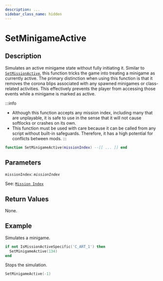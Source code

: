 ```yaml
---
description: ...
sidebar_class_name: hidden
---
```


# SetMinigameActive

## Description

Simulates an active minigame state without fully initiating it. Similar to [`SetMissionActive`](/docs/02-dsl-reference/global-functions/SetMinigameActive), this function tricks the game into treating a minigame as currently active. The primary distinction when using this function is that it removes the corona blips associated with any spawned minigames or class-related activities. This effectively prevents the player from accessing those events while a minigame is marked as active.

:::info
- Although this function accepts any mission index, including many that are unplayable, it is safe to use in the sense that it will not cause softlocks or crashes on its own.
- This function must be used with care because it can be called from any script without built-in safeguards. Therefore, it has a high potential for conflicts between mods.
:::

```lua
function SetMinigameActive(missionIndex) --[[ ... ]] end
```

## Parameters

`missionIndex`: _`missionIndex`_

See: [`Mission Index`](/docs/01-game-reference/scripting-enumeration/mission-index)

## Return Values

None.

## Example

Simulates a minigame.
```lua
if not IsMissionActiveSpecific('C_ART_1') then
  SetMinigameActive(134)
end
```

Stops the simulation.
```lua
SetMinigameActive(-1)
```

